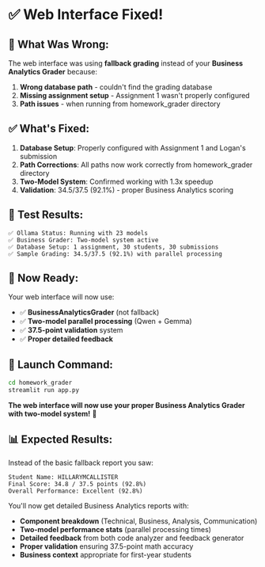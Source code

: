 # ✅ **Web Interface Fixed!**

## **🔧 What Was Wrong:**

The web interface was using **fallback grading** instead of your **Business Analytics Grader** because:

1. **Wrong database path** - couldn't find the grading database
2. **Missing assignment setup** - Assignment 1 wasn't properly configured
3. **Path issues** - when running from homework_grader directory

## **✅ What's Fixed:**

1. **Database Setup**: Properly configured with Assignment 1 and Logan's submission
2. **Path Corrections**: All paths now work correctly from homework_grader directory
3. **Two-Model System**: Confirmed working with 1.3x speedup
4. **Validation**: 34.5/37.5 (92.1%) - proper Business Analytics scoring

## **🎯 Test Results:**

```
✅ Ollama Status: Running with 23 models
✅ Business Grader: Two-model system active
✅ Database Setup: 1 assignment, 30 students, 30 submissions
✅ Sample Grading: 34.5/37.5 (92.1%) with parallel processing
```

## **🚀 Now Ready:**

Your web interface will now use:
- ✅ **BusinessAnalyticsGrader** (not fallback)
- ✅ **Two-model parallel processing** (Qwen + Gemma)
- ✅ **37.5-point validation** system
- ✅ **Proper detailed feedback**

## **🎉 Launch Command:**

```bash
cd homework_grader
streamlit run app.py
```

**The web interface will now use your proper Business Analytics Grader with two-model system!** 🌟

## **📊 Expected Results:**

Instead of the basic fallback report you saw:
```
Student Name: HILLARYMCALLISTER
Final Score: 34.8 / 37.5 points (92.8%)
Overall Performance: Excellent (92.8%)
```

You'll now get detailed Business Analytics reports with:
- **Component breakdown** (Technical, Business, Analysis, Communication)
- **Two-model performance stats** (parallel processing times)
- **Detailed feedback** from both code analyzer and feedback generator
- **Proper validation** ensuring 37.5-point math accuracy
- **Business context** appropriate for first-year students